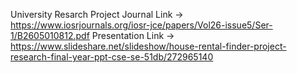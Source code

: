 University Resarch Project
Journal Link -> https://www.iosrjournals.org/iosr-jce/papers/Vol26-issue5/Ser-1/B2605010812.pdf
Presentation Link -> https://www.slideshare.net/slideshow/house-rental-finder-project-research-final-year-ppt-cse-se-51db/272965140
